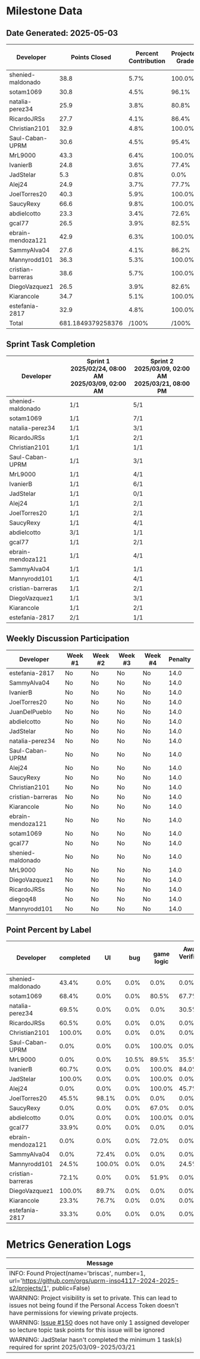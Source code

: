 # Milestone Data

## Date Generated: 2025-05-03
| Developer | Points Closed | Percent Contribution | Projected Grade | Lecture Topic Tasks |
| --------- | ------------- | -------------------- | --------------- | ------------------- |
| shenied-maldonado | 38.8 | 5.7% | 100.0% | 1 |
| sotam1069 | 30.8 | 4.5% | 96.1% | 0 |
| natalia-perez34 | 25.9 | 3.8% | 80.8% | 1 |
| RicardoJRSs | 27.7 | 4.1% | 86.4% | 1 |
| Christian2101 | 32.9 | 4.8% | 100.0% | 0 |
| Saul-Caban-UPRM | 30.6 | 4.5% | 95.4% | 2 |
| MrL9000 | 43.3 | 6.4% | 100.0% | 1 |
| IvanierB | 24.8 | 3.6% | 77.4% | 0 |
| JadStelar | 5.3 | 0.8% | 0.0% | 0 |
| Alej24 | 24.9 | 3.7% | 77.7% | 1 |
| JoelTorres20 | 40.3 | 5.9% | 100.0% | 1 |
| SaucyRexy | 66.6 | 9.8% | 100.0% | 2 |
| abdielcotto | 23.3 | 3.4% | 72.6% | 0 |
| gcal77 | 26.5 | 3.9% | 82.5% | 1 |
| ebrain-mendoza121 | 42.9 | 6.3% | 100.0% | 2 |
| SammyAlva04 | 27.6 | 4.1% | 86.2% | 1 |
| Mannyrodd101 | 36.3 | 5.3% | 100.0% | 1 |
| cristian-barreras | 38.6 | 5.7% | 100.0% | 1 |
| DiegoVazquez1 | 26.5 | 3.9% | 82.6% | 1 |
| Kiarancole | 34.7 | 5.1% | 100.0% | 1 |
| estefania-2817 | 32.9 | 4.8% | 100.0% | 2 |
| Total | 681.1849379258376 | /100% | /100% | 20 |


## Sprint Task Completion

| Developer | Sprint 1<br>2025/02/24, 08:00 AM<br>2025/03/09, 02:00 AM | Sprint 2<br>2025/03/09, 02:00 AM<br>2025/03/21, 08:00 PM |
|---|---|---|
| shenied-maldonado | 1/1 | 5/1 |
| sotam1069 | 1/1 | 7/1 |
| natalia-perez34 | 1/1 | 3/1 |
| RicardoJRSs | 1/1 | 2/1 |
| Christian2101 | 1/1 | 1/1 |
| Saul-Caban-UPRM | 1/1 | 3/1 |
| MrL9000 | 1/1 | 4/1 |
| IvanierB | 1/1 | 6/1 |
| JadStelar | 1/1 | 0/1 |
| Alej24 | 1/1 | 2/1 |
| JoelTorres20 | 1/1 | 2/1 |
| SaucyRexy | 1/1 | 4/1 |
| abdielcotto | 3/1 | 1/1 |
| gcal77 | 1/1 | 2/1 |
| ebrain-mendoza121 | 1/1 | 4/1 |
| SammyAlva04 | 1/1 | 1/1 |
| Mannyrodd101 | 1/1 | 4/1 |
| cristian-barreras | 1/1 | 2/1 |
| DiegoVazquez1 | 1/1 | 3/1 |
| Kiarancole | 1/1 | 2/1 |
| estefania-2817 | 2/1 | 1/1 |

## Weekly Discussion Participation

| Developer | Week #1 | Week #2 | Week #3 | Week #4 | Penalty |
|---|---|---|---|---|---|
| estefania-2817 | No | No | No | No | 14.0 |
| SammyAlva04 | No | No | No | No | 14.0 |
| IvanierB | No | No | No | No | 14.0 |
| JoelTorres20 | No | No | No | No | 14.0 |
| JuanDelPueblo | No | No | No | No | 14.0 |
| abdielcotto | No | No | No | No | 14.0 |
| JadStelar | No | No | No | No | 14.0 |
| natalia-perez34 | No | No | No | No | 14.0 |
| Saul-Caban-UPRM | No | No | No | No | 14.0 |
| Alej24 | No | No | No | No | 14.0 |
| SaucyRexy | No | No | No | No | 14.0 |
| Christian2101 | No | No | No | No | 14.0 |
| cristian-barreras | No | No | No | No | 14.0 |
| Kiarancole | No | No | No | No | 14.0 |
| ebrain-mendoza121 | No | No | No | No | 14.0 |
| sotam1069 | No | No | No | No | 14.0 |
| gcal77 | No | No | No | No | 14.0 |
| shenied-maldonado | No | No | No | No | 14.0 |
| MrL9000 | No | No | No | No | 14.0 |
| DiegoVazquez1 | No | No | No | No | 14.0 |
| RicardoJRSs | No | No | No | No | 14.0 |
| diegoq48 | No | No | No | No | 14.0 |
| Mannyrodd101 | No | No | No | No | 14.0 |

## Point Percent by Label

| Developer | completed | UI | bug | game logic | Awaiting Verification ⏳ | [ Sub-Issue ] | [ Main-Issue ] | Manager Approved 👍 | enhancement | lecture topic task | documentation |
|---|---|---|---|---|---|---|---|---|---|---|---|
| shenied-maldonado | 43.4% | 0.0% | 0.0% | 0.0% | 0.0% | 43.4% | 56.6% | 43.4% | 0.0% | 2.3% | 43.4% |
| sotam1069 | 68.4% | 0.0% | 0.0% | 80.5% | 67.7% | 82.1% | 17.9% | 27.4% | 11.4% | 0.0% | 19.5% |
| natalia-perez34 | 69.5% | 0.0% | 0.0% | 0.0% | 30.5% | 69.5% | 0.0% | 69.5% | 0.0% | 8.8% | 100.0% |
| RicardoJRSs | 60.5% | 0.0% | 0.0% | 0.0% | 0.0% | 100.0% | 0.0% | 78.3% | 0.0% | 39.5% | 100.0% |
| Christian2101 | 100.0% | 0.0% | 0.0% | 0.0% | 0.0% | 100.0% | 0.0% | 100.0% | 0.0% | 0.0% | 100.0% |
| Saul-Caban-UPRM | 0.0% | 0.0% | 0.0% | 100.0% | 0.0% | 78.4% | 21.6% | 100.0% | 0.0% | 31.8% | 31.8% |
| MrL9000 | 0.0% | 0.0% | 10.5% | 89.5% | 35.5% | 53.2% | 27.4% | 64.5% | 0.0% | 8.9% | 8.9% |
| IvanierB | 60.7% | 0.0% | 0.0% | 100.0% | 84.0% | 77.7% | 22.3% | 34.1% | 14.2% | 0.0% | 0.0% |
| JadStelar | 100.0% | 0.0% | 0.0% | 100.0% | 0.0% | 0.0% | 0.0% | 0.0% | 0.0% | 0.0% | 0.0% |
| Alej24 | 0.0% | 0.0% | 0.0% | 100.0% | 45.7% | 45.7% | 54.3% | 54.3% | 0.0% | 27.8% | 27.8% |
| JoelTorres20 | 45.5% | 98.1% | 0.0% | 0.0% | 0.0% | 100.0% | 0.0% | 100.0% | 0.0% | 1.9% | 0.0% |
| SaucyRexy | 0.0% | 0.0% | 0.0% | 67.0% | 0.0% | 28.8% | 71.2% | 67.0% | 0.0% | 28.2% | 0.0% |
| abdielcotto | 0.0% | 0.0% | 0.0% | 100.0% | 0.0% | 51.6% | 25.8% | 100.0% | 0.0% | 0.0% | 22.7% |
| gcal77 | 33.9% | 0.0% | 0.0% | 0.0% | 0.0% | 83.0% | 0.0% | 100.0% | 0.0% | 17.0% | 100.0% |
| ebrain-mendoza121 | 0.0% | 0.0% | 0.0% | 72.0% | 0.0% | 34.8% | 37.2% | 100.0% | 0.0% | 56.0% | 62.4% |
| SammyAlva04 | 0.0% | 72.4% | 0.0% | 0.0% | 0.0% | 0.0% | 72.4% | 100.0% | 0.0% | 27.6% | 27.6% |
| Mannyrodd101 | 24.5% | 100.0% | 0.0% | 0.0% | 24.5% | 0.0% | 94.3% | 75.5% | 20.8% | 5.7% | 0.0% |
| cristian-barreras | 72.1% | 0.0% | 0.0% | 51.9% | 0.0% | 72.1% | 0.0% | 100.0% | 0.0% | 27.9% | 20.2% |
| DiegoVazquez1 | 100.0% | 89.7% | 0.0% | 0.0% | 0.0% | 0.0% | 89.7% | 100.0% | 0.0% | 10.3% | 0.0% |
| Kiarancole | 23.3% | 76.7% | 0.0% | 0.0% | 0.0% | 19.7% | 57.1% | 100.0% | 0.0% | 23.3% | 42.9% |
| estefania-2817 | 33.3% | 0.0% | 0.0% | 0.0% | 0.0% | 0.0% | 83.4% | 33.3% | 0.0% | 33.3% | 0.0% |
# Metrics Generation Logs

| Message |
| ------- |
| INFO: Found Project(name='briscas', number=1, url='https://github.com/orgs/uprm-inso4117-2024-2025-s2/projects/1', public=False) |
| WARNING: Project visibility is set to private. This can lead to issues not being found if the Personal Access Token doesn't have permissions for viewing private projects. |
| WARNING: [Issue #150](https://github.com/uprm-inso4117-2024-2025-s2/semester-project-briscas/issues/150) does not have only 1 assigned developer so lecture topic task points for this issue will be ignored |
| WARNING: JadStelar hasn't completed the minimum 1 task(s) required for sprint 2025/03/09-2025/03/21 |
